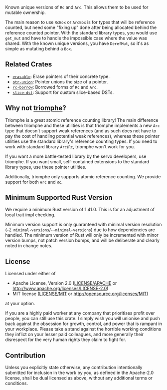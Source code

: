 Known unique versions of `Rc` and `Arc`.
This allows them to be used for mutable ownership.

The main reason to use `RcBox` or `ArcBox` is for types that will be reference counted,
but need some "fixing up" done after being allocated behind the reference counted pointer.
With the standard library types, you would use `get_mut` and have to handle the impossible
case where the value was shared. With the known unique versions, you have `DerefMut`,
so it's as simple as mutating behind a `Box`.

## Related Crates

- [`erasable`](https://lib.rs/crates/erasable): Erase pointers of their concrete type.
- [`ptr-union`](https://lib.rs/crates/ptr-union): Pointer unions the size of a pointer.
- [`rc-borrow`](https://lib.rs/crates/rc-borrow): Borrowed forms of `Rc` and `Arc`.
- [`slice-dst`](https://lib.rs/crates/slice-dst): Support for custom slice-based DSTs.

## Why not [triomphe](https://crates.io/crates/triomphe)?

Triomphe is a great atomic reference counting library!
The main difference between triomphe and these utilities is that
triomphe implements a new `Arc` type that doesn't support weak references
(and as such does not have to pay the cost of handling potential weak references),
whereas these pointer utilities use the standard library's reference counting types.
If you need to work with standard library `Arc`/`Rc`, triomphe won't work for you.

If you want a more battle-tested library by the servo developers, use triomphe.
If you want small, self-contained extensions to the standard library types,
use these pointer utilities.

Additionally, triomphe only supports atomic reference counting.
We provide support for both `Arc` and `Rc`.

## Minimum Supported Rust Version

We require a minimum Rust version of 1.41.0.
This is for an adjustment of local trait impl checking.

Minimum version support is only guaranteed with minimal version resolution
(`-Z minimal-versions`/`--minimal-versions`) due to how dependencies are handled.
The minimum version of Rust will only be incremented with minor version bumps,
not patch version bumps, and will be deliberate and clearly noted in change notes.

## License

Licensed under either of

 * Apache License, Version 2.0
   ([LICENSE/APACHE](../../LICENSE/APACHE) or http://www.apache.org/licenses/LICENSE-2.0)
 * MIT license
   ([LICENSE/MIT](../../LICENSE/MIT) or http://opensource.org/licenses/MIT)

at your option.

If you are a highly paid worker at any company that prioritises profit over
people, you can still use this crate. I simply wish you will unionise and push
back against the obsession for growth, control, and power that is rampant in
your workplace. Please take a stand against the horrible working conditions
they inflict on your lesser paid colleagues, and more generally their
disrespect for the very human rights they claim to fight for.

## Contribution

Unless you explicitly state otherwise, any contribution intentionally submitted
for inclusion in the work by you, as defined in the Apache-2.0 license, shall be
dual licensed as above, without any additional terms or conditions.
